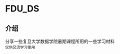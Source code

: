 # FDU_DS
## 介绍
分享一些复旦大学数据学院暑期课程所用的一些学习材料  
`仅供交流学习使用                                              ` 
